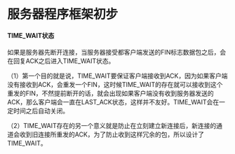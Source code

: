 # 服务器程序框架初步

#### TIME_WAIT状态

如果是服务器先断开连接，当服务器接受都客户端发送的FIN标志数据包之后，会在回复ACK之后进入TIME_WAIT状态。

（1）第一个目的就是说，TIME_WAIT要保证客户端接收到ACK，因为如果客户端没有接收到ACK，会重发一个FIN，这时候TIME_WAIT的存在就可以接收到这个重发的FIN，不然提前断开的话，就会出现如果客户端没有收到服务器发送的ACK，那么客户端会一直在LAST_ACK状态，这样并不友好。TIME_WAIT会在一定时间之后自动关闭。

（2）TIME_WAIT存在的另一个意义就是防止在立刻建立新连接后，新连接的通道会收到旧连接所重发的ACK，为了防止收到这样冗余的包，所以设计了TIME_WAIT。
